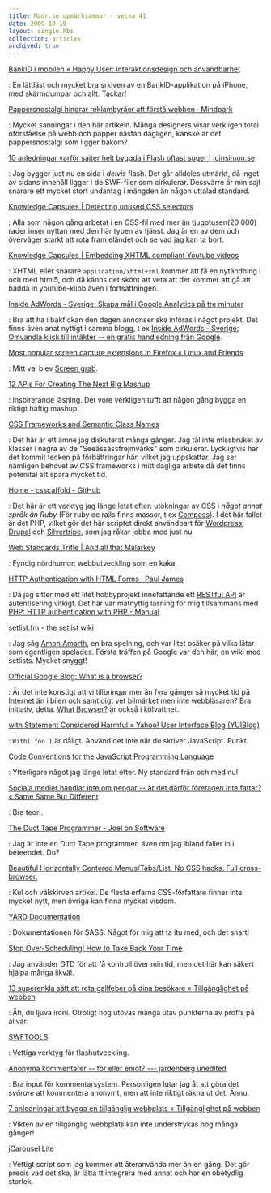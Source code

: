 ```yaml
---
title: Madr.se upmärksammar - vecka 41
date: 2009-10-10
layout: single.hbs
collection: articles
archived: true
---
```

[BankID i mobilen « Happy User: interaktionsdesign och användbarhet](http://happyuser.se/blogg/bankid-i-mobilen/)

:   En lättläst och mycket bra srkiven av en BankID-applikation på
    iPhone, med skärmdumpar och allt. Tackar!

[Pappersnostalgi hindrar reklambyråer att förstå webben · Mindpark](http://mindpark.se/pappersnostalgi-hindrar-reklambyraer-att-forsta-webben/)

:   Mycket sanningar i den här artikeln. Många designers visar verkligen
    total oförståelse på webb och papper nästan dagligen, kanske är det
    pappersnostalgi som ligger bakom?

[10 anledningar varför sajter helt byggda i Flash oftast suger \| joinsimon.se](http://www.joinsimon.se/10-anledningar-varfor-sajter-helt-byggda-i-flash-oftast-suger/)

:   Jag bygger just nu en sida i *delvis* flash. Det går alldeles
    utmärkt, då inget av sidans innehåll ligger i de SWF-filer som
    cirkulerar. Dessvärre är min sajt snarare ett mycket stort undantag
    i mängden än någon uttalad standard.

[Knowledge Capsules \| Detecting unused CSS selectors](http://www.aggiorno.com/blogs/aggiornings/post/Detecting-unused-CSS-selectors-.aspx)

:   Alla som någon gång arbetat i en CSS-fil med mer än
    tjugotusen(20 000) rader inser nyttan med den här typen av tjänst.
    Jag är en av dem och överväger starkt att rota fram eländet och se
    vad jag kan ta bort.

[Knowledge Capsules \| Embedding XHTML compliant Youtube videos](http://www.aggiorno.com/blogs/aggiornings/post/Embeding-XHTML-compliant-Youtube-videos.aspx)

:   XHTML eller snarare `application/xhtml+xml` kommer att få en
    nytändning i och med html5, och då känns det skönt att veta att det
    kommer att gå att bädda in youtube-klibb även i fortsättningen.

[Inside AdWords - Sverige: Skapa mål i Google Analytics på tre minuter](http://adwords-se.blogspot.com/2009/09/skapa-mal-i-google-analytics-pa-tre.html)

:   Bra att ha i bakfickan den dagen annonser ska införas i något
    projekt. Det finns även anat nyttigt i samma blogg, t ex [Inside
    AdWords - Sverige: Omvandla klick till intäkter -- en gratis
    handledning från
    Google](http://adwords-se.blogspot.com/2009/10/omvandla-klick-till-intakter-en-gratis.html).

[Most popular screen capture extensions in Firefox « Linux and Friends](http://linuxandfriends.com/2009/02/24/screen-capture-tools-for-firefox/)

:   Mitt val blev [Screen
    grab](https://addons.mozilla.org/en-US/firefox/addon/1146).

[12 APIs For Creating The Next Big Mashup](http://www.sitepoint.com/blogs/2009/10/05/apis-for-creating-next-big-mashup/)

:   Inspirerande läsning. Det vore verkligen tufft att någon gång bygga
    en riktigt häftig mashup.

[CSS Frameworks and Semantic Class Names](http://www.sitepoint.com/blogs/2009/10/06/css-frameworks-semantic-class-names/)

:   Det här är ett ämne jag diskuterat många gånger. Jag tål inte
    missbruket av klasser i några av de \"Seeässässfrejmvårks\" som
    cirkulerar. Lyckligtvis har det kommit tecken på förbättringar här,
    vilket jag uppskattar. Jag ser nämligen behovet av CSS frameworks i
    mitt dagliga arbete då det finns potenital att spara mycket tid.

[Home - csscaffold - GitHub](http://wiki.github.com/anthonyshort/csscaffold)

:   Det här är ett verktyg jag länge letat efter: utökningar av CSS i
    *något annat språk än Ruby* (För ruby oc rails finns massor, t ex
    [Compass](http://compass-style.org/)). I det här fallet är det PHP,
    vilket gör det här scriptet direkt användbart för
    [Wordpress](http://wordpress.org), [Drupal](http://drupal.org) och
    [Silvertripe](http://silverstripe.org), som jag råkar jobba med just
    nu.

[Web Standards Trifle \| And all that Malarkey](http://www.stuffandnonsense.co.uk/archives/web_standards_trifle.html)

:   Fyndig nördhumor: webbutveckling som en kaka.

[HTTP Authentication with HTML Forms : Paul James](http://www.peej.co.uk/articles/http-auth-with-html-forms.html)

:   Då jag sitter med ett litet hobbyprojekt innefattande ett [RESTful
    API](http://en.wikipedia.org/wiki/Representational_State_Transfer#RESTful_web_services)
    är autentisering vitkigt. Det här var matnyttig läsning för mig
    tillsammans med [PHP: HTTP authentication with PHP -
    Manual](http://www.php.net/manual/en/features.http-auth.php).

[setlist.fm - the setlist wiki](http://www.setlist.fm/)

:   Jag såg [Amon Amarth](http://amonamarth.com), en bra spelning, och
    var litet osäker på vilka låtar som egentligen spelades. Första
    träffen på Google var den här, en wiki med setlists. Mycket snyggt!

[Official Google Blog: What is a browser?](http://googleblog.blogspot.com/2009/10/what-is-browser.html)

:   Är det inte konstigt att vi tillbringar mer än fyra gånger så mycket
    tid på Internet än i bilen och samtidigt vet bilmärket men inte
    webbläsaren? Bra initiativ, detta. [What
    Browser?](http://www.whatbrowser.org/) är också i kölvattnet.

[with Statement Considered Harmful » Yahoo! User Interface Blog (YUIBlog)](http://yuiblog.com/blog/2006/04/11/with-statement-considered-harmful/)

:   `With( foo )` är dåligt. Använd det inte när du skriver JavaScript.
    Punkt.

[Code Conventions for the JavaScript Programming Language](http://javascript.crockford.com/code.html)

:   Ytterligare något jag länge letat efter. Ny standard från och med
    nu!

[Sociala medier handlar inte om pengar -- är det därför företagen inte fattar? « Same Same But Different](http://samesamebutdifferent.se/2009/10/06/sociala-medier-handlar-inte-om-pengar-ar-det-darfor-foretagen-inte-fattar/)

:   Bra teori.

[The Duct Tape Programmer - Joel on Software](http://www.joelonsoftware.com/items/2009/09/23.html)

:   Jag är inte en Duct Tape programmer, även om jag ibland faller in i
    beteendet. Du?

[Beautiful Horizontally Centered Menus/Tabs/List. No CSS hacks. Full cross-browser.](http://matthewjamestaylor.com/blog/beautiful-css-centered-menus-no-hacks-full-cross-browser-support)

:   Kul och välskirven artikel. De flesta erfarna CSS-författare finner
    inte mycket nytt, men övriga kan finna mycket visdom.

[YARD Documentation](http://sass-lang.com/docs/yardoc/)

:   Dokumentationen för SASS. Något för mig att ta itu med, och det
    snart!

[Stop Over-Scheduling! How to Take Back Your Time](http://www.sitepoint.com/blogs/2009/10/08/how-to-take-control-of-your-time/#comment-933376)

:   Jag använder GTD för att få kontroll över min tid, men det här kan
    säkert hjälpa många likväl.

[13 superenkla sätt att reta gallfeber på dina besökare « Tillgänglighet på webben](http://larskarlsson.wordpress.com/2009/05/21/reta-dina-besokare/)

:   Åh, du ljuva ironi. Otroligt nog utövas många utav punkterna av
    proffs på allvar.

[SWFTOOLS](http://www.swftools.org/)

:   Vettiga verktyg för flashutveckling.

[Anonyma kommentarer -- för eller emot? --- jardenberg unedited](http://jardenberg.se/b/anonyma-kommentarer-for-eller-emot/)

:   Bra input för kommentarsystem. Personligen lutar jag åt att göra det
    *svårare* att kommentera anonymt, men att inte riktigt räkna ut det.
    Ännu.

[7 anledningar att bygga en tillgänglig webbplats « Tillgänglighet på webben](http://larskarlsson.wordpress.com/2009/04/20/sju-anledningar/)

:   Vikten av en tillgänglig webbplats kan inte understrykas nog många
    gånger!

[jCarousel Lite](http://www.gmarwaha.com/jquery/jcarousellite/index.php)

:   Vettigt script som jag kommer att återanvända mer än en gång. Det
    gör precis vad det ska, är lätta tt integrera med annat och har en
    obetydlig storlek.